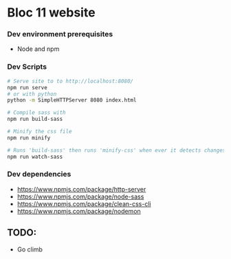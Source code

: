 # Bloc 11 website

### Dev environment prerequisites
* Node and npm

### Dev Scripts
```bash
# Serve site to to http://localhost:8080/
npm run serve
# or with python
python -m SimpleHTTPServer 8080 index.html        

# Compile sass with
npm run build-sass

# Minify the css file
npm run minify

# Runs 'build-sass' then runs 'minify-css' when ever it detects changes to '.sass' and '.scss' files
npm run watch-sass
```

### Dev dependencies
* https://www.npmjs.com/package/http-server
* https://www.npmjs.com/package/node-sass
* https://www.npmjs.com/package/clean-css-cli
* https://www.npmjs.com/package/nodemon


## TODO:

- Go climb

